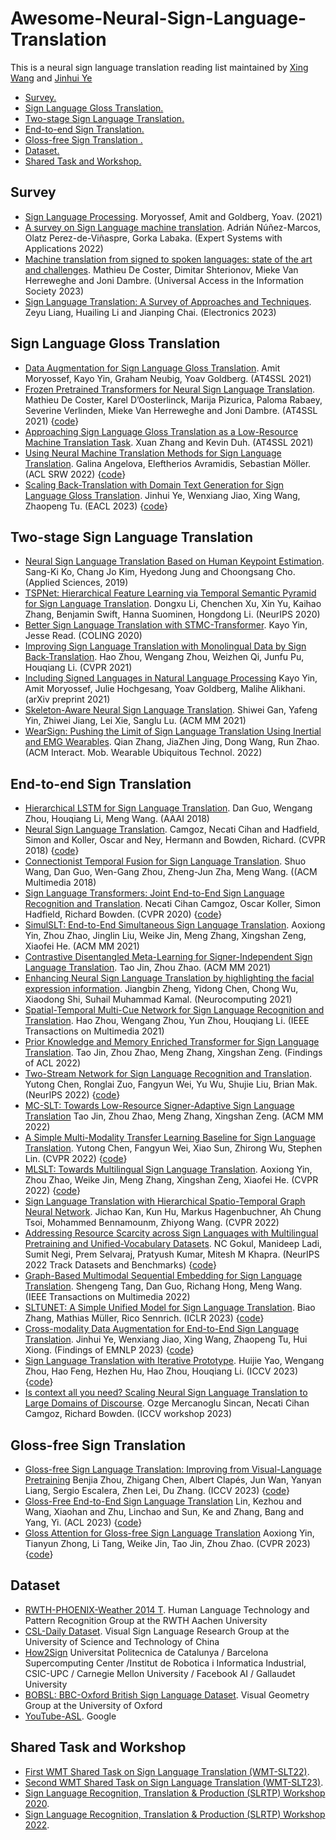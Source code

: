 # Awesome-Neural-Sign-Language-Translation


This is a neural sign language translation reading list maintained by [Xing Wang](http://xingwang4nlp.com/) and [Jinhui Ye](https://jhuiye.com/) 


* [Survey.](#survey)
* [Sign Language Gloss Translation.](#gloss)
* [Two-stage Sign Language Translation.](#Two-stage)
* [End-to-end Sign Translation.](#end2end)
* [Gloss-free Sign Translation .](#gloss-free)
* [Dataset.](#data)
* [Shared Task and Workshop.](#task)



<h2 id="survey">Survey</h2>

* [Sign Language Processing](https://research.sign.mt/). Moryossef, Amit and Goldberg, Yoav. (2021)
* [A survey on Sign Language machine translation](https://arxiv.org/abs/2301.07069). Adrián Núñez-Marcos, Olatz Perez-de-Viñaspre, Gorka Labaka. (Expert Systems with Applications 2022)
* [Machine translation from signed to spoken languages: state of the art and challenges](https://arxiv.org/abs/2202.03086). Mathieu De Coster, Dimitar Shterionov, Mieke Van Herreweghe and Joni Dambre. (Universal Access in the Information Society 2023)
* [Sign Language Translation: A Survey of Approaches and Techniques](https://www.mdpi.com/2079-9292/12/12/2678). Zeyu Liang, Huailing Li and Jianping Chai. (Electronics 2023)



<h2 id="gloss">Sign Language Gloss Translation</h2>

* [Data Augmentation for Sign Language Gloss Translation](https://aclanthology.org/2021.mtsummit-at4ssl.1.pdf). Amit Moryossef, Kayo Yin, Graham Neubig, Yoav Goldberg. (AT4SSL 2021)
* [Frozen Pretrained Transformers for Neural Sign Language Translation](https://aclanthology.org/2021.mtsummit-at4ssl.10.pdf). Mathieu De Coster, Karel D’Oosterlinck, Marija Pizurica, Paloma Rabaey, Severine Verlinden, Mieke Van Herreweghe and Joni Dambre. (AT4SSL 2021) {[code](https://github.com/m-decoster/fpt4slt)}
* [Approaching Sign Language Gloss Translation as a Low-Resource Machine Translation Task](https://aclanthology.org/2021.mtsummit-at4ssl.7.pdf). Xuan Zhang and Kevin Duh. (AT4SSL 2021)
* [Using Neural Machine Translation Methods for Sign Language Translation](https://aclanthology.org/2022.acl-srw.21). Galina Angelova, Eleftherios Avramidis, Sebastian Möller. (ACL SRW 2022) {[code](https://github.com/DFKI-SignLanguage/gloss-to-text-sign-language-translation)}
* [Scaling Back-Translation with Domain Text Generation for Sign Language Gloss Translation](https://aclanthology.org/2023.eacl-main.34/). Jinhui Ye, Wenxiang Jiao, Xing Wang, Zhaopeng Tu. (EACL 2023) {[code](https://github.com/Atrewin/PGen)}


<h2 id="Two-stage"> Two-stage Sign Language Translation </h2>

* [Neural Sign Language Translation Based on Human Keypoint Estimation](https://www.mdpi.com/2076-3417/9/13/2683).  Sang-Ki Ko, Chang Jo Kim, Hyedong Jung and Choongsang Cho. (Applied Sciences, 2019)
* [TSPNet: Hierarchical Feature Learning via Temporal Semantic Pyramid for Sign Language Translation](https://proceedings.neurips.cc/paper/2020/file/8c00dee24c9878fea090ed070b44f1ab-Paper.pdf).  Dongxu Li, Chenchen Xu, Xin Yu, Kaihao Zhang, Benjamin Swift, Hanna Suominen, Hongdong Li. (NeurIPS 2020)
* [Better Sign Language Translation with STMC-Transformer](https://aclanthology.org/2022.loresmt-1.pdf).  Kayo Yin, Jesse Read. (COLING 2020)
* [Improving Sign Language Translation with Monolingual Data by Sign Back-Translation](http://openaccess.thecvf.com/content/CVPR2021/papers/Zhou_Improving_Sign_Language_Translation_With_Monolingual_Data_by_Sign_Back-Translation_CVPR_2021_paper.pdf).  Hao Zhou, Wengang Zhou, Weizhen Qi, Junfu Pu, Houqiang Li. (CVPR 2021)
* [Including Signed Languages in Natural Language Processing](https://arxiv.org/pdf/2105.05222)  Kayo Yin, Amit Moryossef, Julie Hochgesang, Yoav Goldberg, Malihe Alikhani. (arXiv preprint 2021)
* [Skeleton-Aware Neural Sign Language Translation](https://dl.acm.org/doi/pdf/10.1145/3474085.3475577?casa_token=AswxspbNYzgAAAAA:iJJ8tDNZuu8r0VCiDfHSV70A5vOgDk-ngKgm2X0chMcGuSBDxRW9TpSrvFjpwVH-dDtbf2VxDcMAUu29).  Shiwei Gan, Yafeng Yin, Zhiwei Jiang, Lei Xie, Sanglu Lu. (ACM MM 2021)
* [WearSign: Pushing the Limit of Sign Language Translation Using Inertial and EMG Wearables](https://dl.acm.org/doi/pdf/10.1145/3517257?casa_token=RFZGeppaecQAAAAA:qTKlWJXlUKMrVVxVX0O1MAqPGkLRu_OzT9z2R_XzUWmCs55jT9o8Q-eghh9-p52L8qU1z5IHGF6BCP8R). Qian Zhang, JiaZhen Jing, Dong Wang, Run Zhao. (ACM Interact. Mob. Wearable Ubiquitous Technol. 2022) 


<h2 id="end2end"> End-to-end Sign Translation </h2>

* [Hierarchical LSTM for Sign Language Translation](https://ojs.aaai.org/index.php/AAAI/article/view/12235). Dan Guo, Wengang Zhou, Houqiang Li, Meng Wang. (AAAI 2018)
* [Neural Sign Language Translation](http://openaccess.thecvf.com/content_cvpr_2018/papers/Camgoz_Neural_Sign_Language_CVPR_2018_paper.pdf). Camgoz, Necati Cihan and Hadfield, Simon and Koller, Oscar and Ney, Hermann and Bowden, Richard. (CVPR 2018) {[code](https://github.com/neccam/slt)}
* [Connectionist Temporal Fusion for Sign Language Translation](https://dl.acm.org/doi/10.1145/3240508.3240671). Shuo Wang, Dan Guo, Wen-Gang Zhou, Zheng-Jun Zha, Meng Wang. ((ACM Multimedia 2018) 
* [Sign Language Transformers: Joint End-to-End Sign Language Recognition and Translation](http://openaccess.thecvf.com/content_CVPR_2020/papers/Camgoz_Sign_Language_Transformers_Joint_End-to-End_Sign_Language_Recognition_and_Translation_CVPR_2020_paper.pdf).  Necati Cihan Camgoz, Oscar Koller, Simon Hadfield, Richard Bowden. (CVPR 2020) {[code](https://github.com/neccam/slt)}
* [SimulSLT: End-to-End Simultaneous Sign Language Translation](https://arxiv.org/abs/2112.04228).  Aoxiong Yin, Zhou Zhao, Jinglin Liu, Weike Jin, Meng Zhang, Xingshan Zeng, Xiaofei He. (ACM MM 2021)
* [Contrastive Disentangled Meta-Learning for Signer-Independent Sign Language Translation](https://dl.acm.org/doi/pdf/10.1145/3474085.3475456?casa_token=wDqujzOY8qoAAAAA:KFwcBI5nlgpabQPV0fLvQ34PovxsydAyge6xPn1KrTMe5G_lkktvkAL4ZQ9XRa-cFSbRTaFMYcXaiK9C). Tao Jin, Zhou Zhao. (ACM MM 2021)
* [Enhancing Neural Sign Language Translation by highlighting the facial expression information](https://www.sciencedirect.com/science/article/abs/pii/S0925231221012698). Jiangbin Zheng, Yidong Chen, Chong Wu, Xiaodong Shi, Suhail Muhammad Kamal. (Neurocomputing 2021)
* [Spatial-Temporal Multi-Cue Network for Sign Language Recognition and Translation](https://ieeexplore.ieee.org/document/9354538). Hao Zhou, Wengang Zhou, Yun Zhou, Houqiang Li. (IEEE Transactions on Multimedia 2021)
* [Prior Knowledge and Memory Enriched Transformer for Sign Language Translation](https://aclanthology.org/2022.findings-acl.297/). Tao Jin, Zhou Zhao, Meng Zhang, Xingshan Zeng. (Findings of ACL 2022)
* [Two-Stream Network for Sign Language Recognition and Translation](https://proceedings.neurips.cc/paper_files/paper/2022/file/6cd3ac24cdb789beeaa9f7145670fcae-Paper-Conference.pdf). Yutong Chen, Ronglai Zuo, Fangyun Wei, Yu Wu, Shujie Liu, Brian Mak. (NeurIPS 2022) {[code](https://github.com/FangyunWei/SLRT/tree/main/TwoStreamNetwork)}
* [MC-SLT: Towards Low-Resource Signer-Adaptive Sign Language Translation](https://dl.acm.org/doi/pdf/10.1145/3474085.3475456) Tao Jin, Zhou Zhao, Meng Zhang, Xingshan Zeng. (ACM MM 2022)
* [A Simple Multi-Modality Transfer Learning Baseline for Sign Language Translation](http://openaccess.thecvf.com/content/CVPR2022/papers/Chen_A_Simple_Multi-Modality_Transfer_Learning_Baseline_for_Sign_Language_Translation_CVPR_2022_paper.pdf). Yutong Chen, Fangyun Wei, Xiao Sun, Zhirong Wu, Stephen Lin. (CVPR 2022) {[code](https://github.com/FangyunWei/SLRT/tree/main/TwoStreamNetwork)}
* [MLSLT: Towards Multilingual Sign Language Translation](https://openaccess.thecvf.com/content/CVPR2022/papers/Yin_MLSLT_Towards_Multilingual_Sign_Language_Translation_CVPR_2022_paper.pdf). Aoxiong Yin, Zhou Zhao, Weike Jin, Meng Zhang, Xingshan Zeng, Xiaofei He. (CVPR 2022) {[code](https://github.com/MLSLT/SP-10)}
* [Sign Language Translation with Hierarchical Spatio-Temporal Graph Neural Network](https://openaccess.thecvf.com/content/WACV2022/papers/Kan_Sign_Language_Translation_With_Hierarchical_Spatio-Temporal_Graph_Neural_Network_WACV_2022_paper.pdf). Jichao Kan, Kun Hu, Markus Hagenbuchner, Ah Chung Tsoi, Mohammed Bennamounm, Zhiyong Wang. (CVPR 2022)
* [Addressing Resource Scarcity across Sign Languages with Multilingual Pretraining and Unified-Vocabulary Datasets](https://openreview.net/forum?id=zBBmV-i84Go). NC Gokul, Manideep Ladi, Sumit Negi, Prem Selvaraj, Pratyush Kumar, Mitesh M Khapra. (NeurIPS 2022 Track Datasets and Benchmarks) {[code](https://openhands.ai4bharat.org/en/latest/)}
* [Graph-Based Multimodal Sequential Embedding for Sign Language Translation](https://ieeexplore.ieee.org/abstract/document/9556136). Shengeng Tang, Dan Guo, Richang Hong, Meng Wang. (IEEE Transactions on Multimedia 2022) 
* [SLTUNET: A Simple Unified Model for Sign Language Translation](https://arxiv.org/abs/2305.01778). Biao Zhang, Mathias Müller, Rico Sennrich. (ICLR 2023) {[code](https://github.com/bzhangGo/sltunet)}
* [Cross-modality Data Augmentation for End-to-End Sign Language Translation](https://arxiv.org/abs/2305.11096). Jinhui Ye, Wenxiang Jiao, Xing Wang, Zhaopeng Tu, Hui Xiong. (Findings of EMNLP 2023) {[code](https://github.com/Atrewin/SignXmDA)}
* [Sign Language Translation with Iterative Prototype](https://arxiv.org/abs/2308.12191). Huijie Yao, Wengang Zhou, Hao Feng, Hezhen Hu, Hao Zhou, Houqiang Li. (ICCV 2023) {[code](https://github.com/Atrewin/SignXmDA)}
* [Is context all you need? Scaling Neural Sign Language Translation to Large Domains of Discourse](https://arxiv.org/abs/2308.09622). Ozge Mercanoglu Sincan, Necati Cihan Camgoz, Richard Bowden. (ICCV workshop 2023) 



<h2 id="gloss-free"> Gloss-free Sign Translation </h2>

* [Gloss-free Sign Language Translation: Improving from Visual-Language Pretraining](https://arxiv.org/pdf/2307.14768) Benjia Zhou, Zhigang Chen, Albert Clapés, Jun Wan, Yanyan Liang, Sergio Escalera, Zhen Lei, Du Zhang. (ICCV 2023) {[code](https://github.com/zhoubenjia/GFSLT-VLP)}
* [Gloss-Free End-to-End Sign Language Translation](https://arxiv.org/pdf/2305.12876) Lin, Kezhou and Wang, Xiaohan and Zhu, Linchao and Sun, Ke and Zhang, Bang and Yang, Yi. (ACL 2023) {[code](https://github.com/HenryLittle/GloFE)}
* [Gloss Attention for Gloss-free Sign Language Translation](http://openaccess.thecvf.com/content/CVPR2023/papers/Yin_Gloss_Attention_for_Gloss-Free_Sign_Language_Translation_CVPR_2023_paper.pdf)  Aoxiong Yin, Tianyun Zhong, Li Tang, Weike Jin, Tao Jin, Zhou Zhao. (CVPR 2023) {[code](https://github.com/YinAoXiong/GASLT)}



<h2 id="data">Dataset</h2>

* [RWTH-PHOENIX-Weather 2014 T](https://www-i6.informatik.rwth-aachen.de/~koller/RWTH-PHOENIX-2014-T/). Human Language Technology and Pattern Recognition Group at the RWTH Aachen University
* [CSL-Daily Dataset](https://ustc-slr.github.io/datasets/2021_csl_daily/). Visual Sign Language Research Group at the University of Science and Technology of China
* [How2Sign](https://how2sign.github.io/) Universitat Politecnica de Catalunya / Barcelona Supercomputing Center /Institut de Robotica i Informatica Industrial, CSIC-UPC / Carnegie Mellon University / Facebook AI / Gallaudet University
* [BOBSL: BBC-Oxford British Sign Language Dataset](https://www.robots.ox.ac.uk/~vgg/data/bobsl/#data). Visual Geometry Group at the University of Oxford
* [YouTube-ASL](https://github.com/google-research/google-research/tree/master/youtube_asl). Google


<h2 id="task">Shared Task and Workshop</h2>

* [First WMT Shared Task on Sign Language Translation (WMT-SLT22)](https://sites.google.com/view/wmt-slt-v2022). 
* [Second WMT Shared Task on Sign Language Translation (WMT-SLT23)](https://www.wmt-slt.com/). 
* [Sign Language Recognition, Translation & Production (SLRTP) Workshop 2020](https://slrtp.com/).
* [Sign Language Recognition, Translation & Production (SLRTP) Workshop 2022](https://slrtp-2022.github.io/). 







